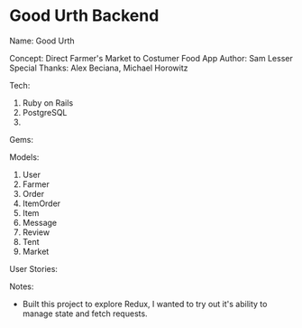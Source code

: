# Good Urth Backend

Name: Good Urth

Concept: Direct Farmer's Market to Costumer Food App
Author: Sam Lesser
Special Thanks: Alex Beciana, Michael Horowitz

Tech:
1. Ruby on Rails
2. PostgreSQL 
3. 

Gems:

Models:
1. User
2. Farmer
3. Order
4. ItemOrder
5. Item
6. Message
7. Review
8. Tent
9. Market

User Stories:

Notes:
- Built this project to explore Redux, I wanted to try out it's ability to manage state and fetch requests.

